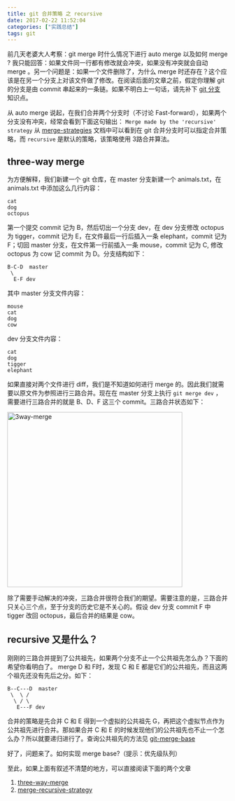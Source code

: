 ```yaml
---
title: git 合并策略 之 recursive
date: 2017-02-22 11:52:04
categories: ["实践总结"]
tags: git
---
```

前几天老婆大人考察：git merge 时什么情况下进行 auto merge 以及如何 merge ? 我只能回答：如果文件同一行都有修改就会冲突，如果没有冲突就会自动 merge 。另一个问题是：如果一个文件删除了，为什么 merge 时还存在？这个应该是在另一个分支上对该文件做了修改。在阅读后面的文章之前，假定你理解 git 的分支是由 commit 串起来的一条链。如果不明白上一句话，请先补下 [git 分支](http://git.oschina.net/progit/3-Git-%E5%88%86%E6%94%AF.html#3.2-%E5%88%86%E6%94%AF%E7%9A%84%E6%96%B0%E5%BB%BA%E4%B8%8E%E5%90%88%E5%B9%B6) 知识点。

<!-- more -->

从 auto merge 说起，在我们合并两个分支时（不讨论 Fast-forward），如果两个分支没有冲突，经常会看到下面这句输出：
`Merge made by the 'recursive' strategy`
从 [merge-strategies](https://git-scm.com/docs/merge-strategies) 文档中可以看到在 git 合并分支时可以指定合并策略，而 `recursive` 是默认的策略，该策略使用 3路合并算法。

## three-way merge
为方便解释，我们新建一个 git 仓库，在 master 分支新建一个 animals.txt，在 animals.txt 中添加这么几行内容：
```plain
cat
dog
octopus
```
第一个提交 commit 记为 B，然后切出一个分支 dev，在 dev 分支修改  octopus 为 tigger，commit 记为 E，在文件最后一行后插入一条 elephant，commit 记为 F；切回 master 分支，在文件第一行前插入一条 mouse，commit 记为 C, 修改 octopus 为 cow 记 commit 为 D。分支结构如下：
```plain
B-C-D  master
 \
  E-F dev
```
其中 master 分支文件内容：
```plain
mouse
cat
dog
cow
```
dev 分支文件内容：
```plain
cat
dog
tigger
elephant
```
如果直接对两个文件进行 diff，我们是不知道如何进行 merge 的。因此我们就需要以原文件为参照进行三路合并。现在在 master 分支上执行 `git merge dev` ，需要进行三路合并的就是 B、D、F 这三个 commit。三路合并状态如下：

<img src="http://7xwjvd.com1.z0.glb.clouddn.com/3way-merge.png"  alt="3way-merge" width="400">

除了需要手动解决的冲突，三路合并很符合我们的期望。需要注意的是，三路合并只关心三个点，至于分支的历史它是不关心的。假设 dev 分支 commit F 中 tigger 改回 octopus，最后合并的结果是 cow。

## recursive 又是什么？
刚刚的三路合并提到了公共祖先，如果两个分支不止一个公共祖先怎么办？下面的希望你看明白了。 merge D 和 F时，发现 C 和 E 都是它们的公共祖先，而且这两个祖先还没有先后之分。如下：
```plain
B--C---D  master
 \  \ /
  \ / \
   E---F dev
```
合并的策略是先合并 C 和 E 得到一个虚拟的公共祖先 G，再把这个虚拟节点作为公共祖先进行合并。那如果合并 C 和 E 的时候发现他们的公共祖先也不止一个怎么办？所以就要递归进行了。查询公共祖先的方法见 [git-merge-base](https://git-scm.com/docs/git-merge-base)

好了，问题来了。如何实现 merge base?（提示：优先级队列）

至此，如果上面有叙述不清楚的地方，可以直接阅读下面的两个文章
1. [three-way-merge](http://www.drdobbs.com/tools/three-way-merging-a-look-under-the-hood/240164902?pgno=1)
2. [merge-recursive-strategy](http://blog.plasticscm.com/2011/09/merge-recursive-strategy.html)
